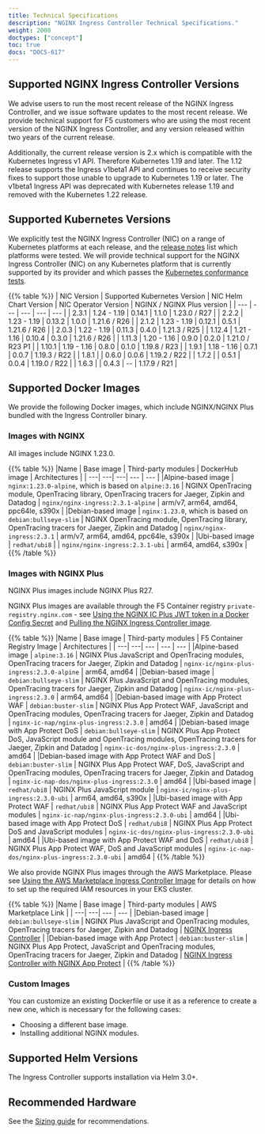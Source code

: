 ```yaml
---
title: Technical Specifications
description: "NGINX Ingress Controller Technical Specifications."
weight: 2000
doctypes: ["concept"]
toc: true
docs: "DOCS-617"
---
```



## Supported NGINX Ingress Controller Versions

We advise users to run the most recent release of the NGINX Ingress Controller, and we issue software updates to the most recent release. We provide technical support for F5 customers who are using the most recent version of the NGINX Ingress Controller, and any version released within two years of the current release.

Additionally, the current release version is 2.x which is compatible with the Kubernetes Ingress v1 API. Therefore Kubernetes 1.19 and later.
The 1.12 release supports the Ingress v1beta1 API and continues to receive security fixes to support those unable to upgrade to Kubernetes 1.19 or later. The v1beta1 Ingress API was deprecated with Kubernetes release 1.19 and removed with the Kubernetes 1.22 release.

## Supported Kubernetes Versions

We explicitly test the NGINX Ingress Controller (NIC) on a range of Kubernetes platforms at each release, and the [release notes](/nginx-ingress-controller/releases) list which platforms were tested. We will provide technical support for the NGINX Ingress Controller (NIC) on any Kubernetes platform that is currently supported by its provider and which passes the [Kubernetes conformance tests](https://www.cncf.io/certification/software-conformance/).

{{% table %}}
| NIC Version | Supported Kubernetes Version | NIC Helm Chart Version | NIC Operator Version | NGINX / NGINX Plus version |
| --- | --- | --- | --- | --- |
| 2.3.1 | 1.24 - 1.19 | 0.14.1 | 1.1.0 | 1.23.0 / R27 |
| 2.2.2 | 1.23 - 1.19 | 0.13.2 | 1.0.0 | 1.21.6 / R26 |
| 2.1.2 | 1.23 - 1.19 | 0.12.1 | 0.5.1 | 1.21.6 / R26 |
| 2.0.3 | 1.22 - 1.19 | 0.11.3 | 0.4.0 | 1.21.3 / R25 |
| 1.12.4 | 1.21 - 1.16 | 0.10.4 | 0.3.0 | 1.21.6 / R26 |
| 1.11.3 | 1.20 - 1.16 | 0.9.0 | 0.2.0 | 1.21.0 / R23 P1 |
| 1.10.1 | 1.19 - 1.16 | 0.8.0 | 0.1.0 | 1.19.8 / R23 |
| 1.9.1 | 1.18 - 1.16 | 0.7.1 | 0.0.7 | 1.19.3 / R22 |
| 1.8.1 |  | 0.6.0 | 0.0.6 | 1.19.2 / R22 |
| 1.7.2 |  | 0.5.1 | 0.0.4 | 1.19.0 / R22 |
| 1.6.3 |  | 0.4.3 | -- | 1.17.9 / R21 |

## Supported Docker Images

We provide the following Docker images, which include NGINX/NGINX Plus bundled with the Ingress Controller binary.

### Images with NGINX

All images include NGINX 1.23.0.

{{% table %}}
|Name | Base image | Third-party modules | DockerHub image | Architectures |
| ---| ---| ---| --- | --- |
|Alpine-based image | ``nginx:1.23.0-alpine``, which is based on ``alpine:3.16`` | NGINX OpenTracing module, OpenTracing library, OpenTracing tracers for Jaeger, Zipkin and Datadog | ``nginx/nginx-ingress:2.3.1-alpine`` | arm/v7, arm64, amd64, ppc64le, s390x |
|Debian-based image | ``nginx:1.23.0``, which is based on ``debian:bullseye-slim`` | NGINX OpenTracing module, OpenTracing library, OpenTracing tracers for Jaeger, Zipkin and Datadog | ``nginx/nginx-ingress:2.3.1`` | arm/v7, arm64, amd64, ppc64le, s390x |
|Ubi-based image | ``redhat/ubi8`` |  | ``nginx/nginx-ingress:2.3.1-ubi`` | arm64, amd64, s390x |
{{% /table %}}

### Images with NGINX Plus

NGINX Plus images include NGINX Plus R27.

NGINX Plus images are available through the F5 Container registry `private-registry.nginx.com` - see [Using the NGINX IC Plus JWT token in a Docker Config Secret](/nginx-ingress-controller/installation/using-the-jwt-token-docker-secret) and [Pulling the NGINX Ingress Controller image](/nginx-ingress-controller/installation/pulling-ingress-controller-image).

{{% table %}}
|Name | Base image | Third-party modules | F5 Container Registry Image | Architectures |
| ---| ---| --- | --- | --- |
|Alpine-based image | ``alpine:3.16`` | NGINX Plus JavaScript and OpenTracing modules, OpenTracing tracers for Jaeger, Zipkin and Datadog | `nginx-ic/nginx-plus-ingress:2.3.0-alpine` | arm64, amd64 |
|Debian-based image | ``debian:bullseye-slim`` | NGINX Plus JavaScript and OpenTracing modules, OpenTracing tracers for Jaeger, Zipkin and Datadog | `nginx-ic/nginx-plus-ingress:2.3.0` | arm64, amd64 |
|Debian-based image with App Protect WAF | ``debian:buster-slim`` | NGINX Plus App Protect WAF, JavaScript and OpenTracing modules, OpenTracing tracers for Jaeger, Zipkin and Datadog | `nginx-ic-nap/nginx-plus-ingress:2.3.0` | amd64 |
|Debian-based image with App Protect DoS | ``debian:bullseye-slim`` | NGINX Plus App Protect DoS, JavaScript module and OpenTracing modules, OpenTracing tracers for Jaeger, Zipkin and Datadog | `nginx-ic-dos/nginx-plus-ingress:2.3.0` | amd64 |
|Debian-based image with App Protect WAF and DoS | ``debian:buster-slim`` | NGINX Plus App Protect WAF, DoS, JavaScript and OpenTracing modules, OpenTracing tracers for Jaeger, Zipkin and Datadog | `nginx-ic-nap-dos/nginx-plus-ingress:2.3.0` | amd64 |
|Ubi-based image | ``redhat/ubi8`` | NGINX Plus JavaScript module | `nginx-ic/nginx-plus-ingress:2.3.0-ubi` | arm64, amd64, s390x |
|Ubi-based image with App Protect WAF | ``redhat/ubi8`` | NGINX Plus App Protect WAF and JavaScript modules | `nginx-ic-nap/nginx-plus-ingress:2.3.0-ubi` | amd64 |
|Ubi-based image with App Protect DoS | ``redhat/ubi8`` | NGINX Plus App Protect DoS and JavaScript modules | `nginx-ic-dos/nginx-plus-ingress:2.3.0-ubi` | amd64 |
|Ubi-based image with App Protect WAF and DoS | ``redhat/ubi8`` | NGINX Plus App Protect WAF, DoS and JavaScript modules | `nginx-ic-nap-dos/nginx-plus-ingress:2.3.0-ubi` | amd64 |
{{% /table %}}

We also provide NGINX Plus images through the AWS Marketplace. Please see [Using the AWS Marketplace Ingress Controller Image](/nginx-ingress-controller/installation/using-aws-marketplace-image/) for details on how to set up the required IAM resources in your EKS cluster.

{{% table %}}
|Name | Base image | Third-party modules | AWS Marketplace Link |
| ---| ---| --- | --- |
|Debian-based image | ``debian:bullseye-slim`` | NGINX Plus JavaScript and OpenTracing modules, OpenTracing tracers for Jaeger, Zipkin and Datadog | [NGINX Ingress Controller](https://aws.amazon.com/marketplace/pp/prodview-fx3faxl7zqeau) |
|Debian-based image with App Protect | ``debian:buster-slim`` | NGINX Plus App Protect, JavaScript and OpenTracing modules, OpenTracing tracers for Jaeger, Zipkin and Datadog | [NGINX Ingress Controller with NGINX App Protect](https://aws.amazon.com/marketplace/pp/prodview-vnrnxbf6u3nra) |
{{% /table %}}

### Custom Images

You can customize an existing Dockerfile or use it as a reference to create a new one, which is necessary for the following cases:

* Choosing a different base image.
* Installing additional NGINX modules.

## Supported Helm Versions

The Ingress Controller supports installation via Helm 3.0+.

## Recommended Hardware

See the [Sizing guide](https://www.nginx.com/resources/datasheets/nginx-ingress-controller-kubernetes-sizing-guide/) for recommendations.
